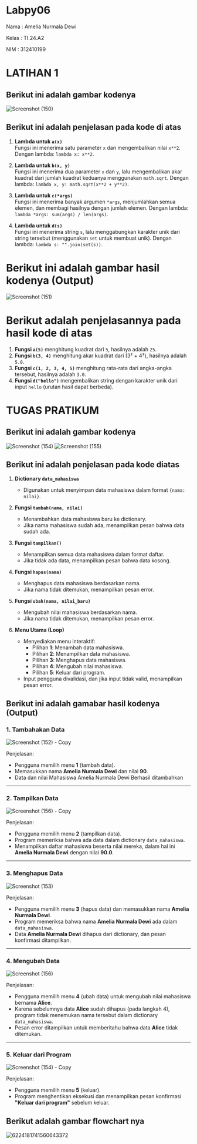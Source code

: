 # Labpy06

Nama   : Amelia Nurmala Dewi 

Kelas  : TI.24.A2 

NIM    : 312410199

# LATIHAN 1

## Berikut ini adalah gambar kodenya

![Screenshot (150)](https://github.com/user-attachments/assets/4564dffe-0c4d-406b-a7dd-370ba5d29d2a)

## Berikut ini adalah penjelasan pada kode di atas

1. **Lambda untuk `a(x)`**  
   Fungsi ini menerima satu parameter `x` dan mengembalikan nilai `x**2`. Dengan lambda: `lambda x: x**2`.

2. **Lambda untuk `b(x, y)`**  
   Fungsi ini menerima dua parameter `x` dan `y`, lalu mengembalikan akar kuadrat dari jumlah kuadrat keduanya menggunakan `math.sqrt`. Dengan lambda: `lambda x, y: math.sqrt(x**2 + y**2)`.

3. **Lambda untuk `c(*args)`**  
   Fungsi ini menerima banyak argumen `*args`, menjumlahkan semua elemen, dan membagi hasilnya dengan jumlah elemen. Dengan lambda: `lambda *args: sum(args) / len(args)`.

4. **Lambda untuk `d(s)`**  
   Fungsi ini menerima string `s`, lalu menggabungkan karakter unik dari string tersebut (menggunakan `set` untuk membuat unik). Dengan lambda: `lambda s: "".join(set(s))`.


# Berikut ini adalah gambar hasil kodenya (Output)

![Screenshot (151)](https://github.com/user-attachments/assets/1ef463c4-f94d-4c5f-ad30-ef5034efc9de)


# Berikut adalah penjelasannya pada hasil kode di atas

1. **Fungsi `a(5)`** menghitung kuadrat dari `5`, hasilnya adalah `25`.
2. **Fungsi `b(3, 4)`** menghitung akar kuadrat dari (3² + 4²), hasilnya adalah `5.0`.
3. **Fungsi `c(1, 2, 3, 4, 5)`** menghitung rata-rata dari angka-angka tersebut, hasilnya adalah `3.0`.
4. **Fungsi `d("hello")`** mengembalikan string dengan karakter unik dari input `hello` (urutan hasil dapat berbeda).


# TUGAS PRATIKUM 

## Berikut ini adalah gambar kodenya 

![Screenshot (154)](https://github.com/user-attachments/assets/e41fc8c4-1222-4c22-bef9-e0e2d226a9fa)
![Screenshot (155)](https://github.com/user-attachments/assets/b5e66387-b5b7-4572-9a76-7835e828eed5)

## Berikut ini adalah penjelasan pada kode diatas

1. **Dictionary `data_mahasiswa`**
   - Digunakan untuk menyimpan data mahasiswa dalam format `{nama: nilai}`.

2. **Fungsi `tambah(nama, nilai)`**
   - Menambahkan data mahasiswa baru ke dictionary.
   - Jika nama mahasiswa sudah ada, menampilkan pesan bahwa data sudah ada.

3. **Fungsi `tampilkan()`**
   - Menampilkan semua data mahasiswa dalam format daftar.
   - Jika tidak ada data, menampilkan pesan bahwa data kosong.

4. **Fungsi `hapus(nama)`**
   - Menghapus data mahasiswa berdasarkan nama.
   - Jika nama tidak ditemukan, menampilkan pesan error.

5. **Fungsi `ubah(nama, nilai_baru)`**
   - Mengubah nilai mahasiswa berdasarkan nama.
   - Jika nama tidak ditemukan, menampilkan pesan error.

6. **Menu Utama (Loop)**
   - Menyediakan menu interaktif:
     - Pilihan **1**: Menambah data mahasiswa.
     - Pilihan **2**: Menampilkan data mahasiswa.
     - Pilihan **3**: Menghapus data mahasiswa.
     - Pilihan **4**: Mengubah nilai mahasiswa.
     - Pilihan **5**: Keluar dari program.
   - Input pengguna divalidasi, dan jika input tidak valid, menampilkan pesan error.


## Berikut ini adalah gamabar hasil kodenya (Output)

### 1. Tambahakan Data
   ![Screenshot (152) - Copy](https://github.com/user-attachments/assets/4e841416-85fb-4f26-9bdf-3dc5b6269470)

   Penjelasan:
   
- Pengguna memilih menu **1** (tambah data).
- Memasukkan nama **Amelia Nurmala Dewi** dan nilai **90**.
- Data dan nilai Mahasiswa Amelia Nurmala Dewi Berhasil ditambahkan

---

### 2. Tampilkan Data
   ![Screenshot (156) - Copy](https://github.com/user-attachments/assets/7e176eeb-b3e3-46b3-9b07-81d33239a1e1)

   Penjelasan:
   
- Pengguna memilih menu **2** (tampilkan data).
- Program memeriksa bahwa ada data dalam dictionary `data_mahasiswa`.
- Menampilkan daftar mahasiswa beserta nilai mereka, dalam hal ini **Amelia Nurmala Dewi** dengan nilai **90.0**.

---

### 3. Menghapus Data
   ![Screenshot (153)](https://github.com/user-attachments/assets/315dc6a5-537e-48ce-bbc4-fa8dea72c8ec)

   Penjelasan:

- Pengguna memilih menu **3** (hapus data) dan memasukkan nama **Amelia Nurmala Dewi**.
- Program memeriksa bahwa nama **Amelia Nurmala Dewi** ada dalam `data_mahasiswa`.
- Data **Amelia Nurmala Dewi** dihapus dari dictionary, dan pesan konfirmasi ditampilkan.

---

### 4. Mengubah Data
   ![Screenshot (156)](https://github.com/user-attachments/assets/b2832c85-5e2b-4b7c-a3d5-220f161b5592)

   Penjelasan:
   
- Pengguna memilih menu **4** (ubah data) untuk mengubah nilai mahasiswa bernama **Alice**.
- Karena sebelumnya data **Alice** sudah dihapus (pada langkah 4), program tidak menemukan nama tersebut dalam dictionary `data_mahasiswa`.
- Pesan error ditampilkan untuk memberitahu bahwa data **Alice** tidak ditemukan.

---

### 5. Keluar dari Program
   ![Screenshot (154) - Copy](https://github.com/user-attachments/assets/0d02be0e-dce9-4042-8ab6-9581f3a416ec)

   Penjelasan:
   
- Pengguna memilih menu **5** (keluar).
- Program menghentikan eksekusi dan menampilkan pesan konfirmasi **"Keluar dari program"** sebelum keluar.

## Berikut adalah gambar flowchart nya

  ![6224181741560643372](https://github.com/user-attachments/assets/b713d080-a1e2-4b52-aead-0dad8ed0fbb8)


